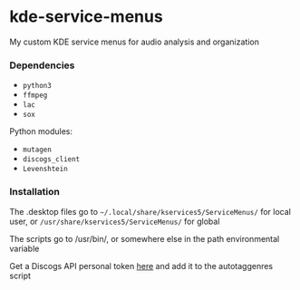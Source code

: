 # kde-service-menus
My custom KDE service menus for audio analysis and organization

### Dependencies
* `python3`
* `ffmpeg`
* `lac`
* `sox`

Python modules:
* `mutagen`
* `discogs_client`
* `Levenshtein`

### Installation
The .desktop files go to `~/.local/share/kservices5/ServiceMenus/` for local user, or `/usr/share/kservices5/ServiceMenus/` for global

The scripts go to /usr/bin/, or somewhere else in the path environmental variable

Get a Discogs API personal token [here](https://www.discogs.com/settings/developers) and add it to the autotaggenres script
